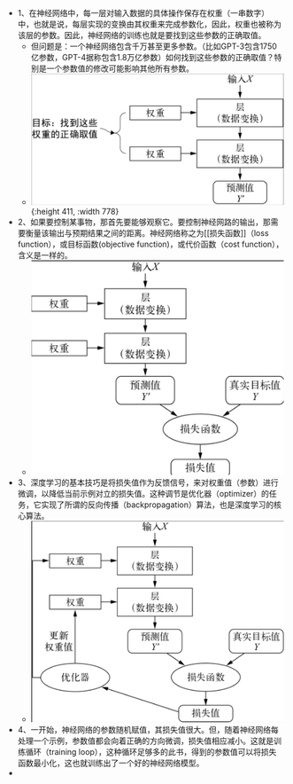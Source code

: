 - 1、在神经网络中，每一层对输入数据的具体操作保存在权重（一串数字）中，也就是说，每层实现的变换由其权重来完成参数化，因此，权重也被称为该层的参数。因此，神经网络的训练也就是要找到这些参数的正确取值。
	- 但问题是：一个神经网络包含千万甚至更多参数。（比如GPT-3包含1750亿参数，GPT-4据称包含1.8万亿参数）如何找到这些参数的正确取值？特别是一个参数值的修改可能影响其他所有参数。
	- ![Screenshot 2023-10-07 at 16.00.22.png](../assets/Screenshot_2023-10-07_at_16.00.22_1696667911067_0.png){:height 411, :width 778}
- 2、如果要控制某事物，那首先要能够观察它。要控制神经网路的输出，那需要衡量该输出与预期结果之间的距离。神经网络称之为[[损失函数]]（loss function），或目标函数(objective function)，或代价函数（cost function），含义是一样的。
	- ![Screenshot 2023-10-07 at 16.02.23.png](../assets/Screenshot_2023-10-07_at_16.02.23_1696668520615_0.png)
- 3、深度学习的基本技巧是将损失值作为反馈信号，来对权重值（参数）进行微调，以降低当前示例对立的损失值。这种调节是优化器（optimizer）的任务，它实现了所谓的反向传播（backpropagation）算法，也是深度学习的核心算法。
	- ![Screenshot 2023-10-07 at 16.03.16.png](../assets/Screenshot_2023-10-07_at_16.03.16_1696668752491_0.png)
- 4、一开始，神经网络的参数随机赋值，其损失值很大。但，随着神经网络每处理一个示例，参数值都会向着正确的方向微调，损失值相应减小。这就是训练循环（training loop），这种循环足够多的此书，得到的参数值可以将损失函数最小化，这也就训练出了一个好的神经网络模型。
-